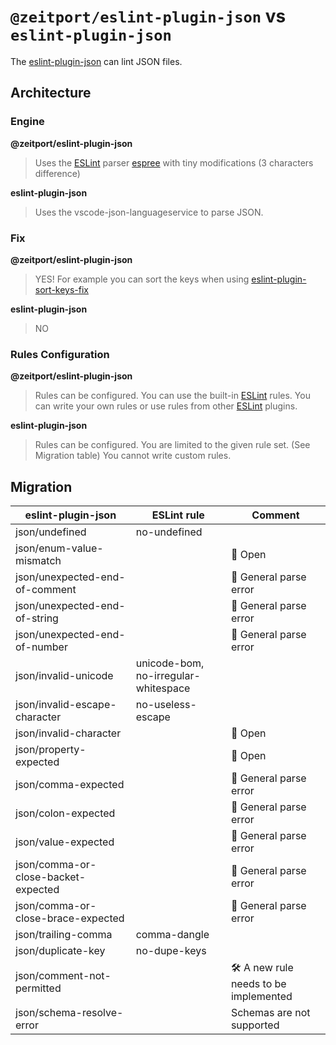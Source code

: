 # `@zeitport/eslint-plugin-json` vs `eslint-plugin-json`

The [eslint-plugin-json] can lint JSON files.

## Architecture

### Engine

**@zeitport/eslint-plugin-json**
> Uses the [ESLint] parser [espree] with tiny modifications (3 characters difference)

**eslint-plugin-json**
> Uses the vscode-json-languageservice to parse JSON.

### Fix

**@zeitport/eslint-plugin-json**
> YES!
> For example you can sort the keys when using [eslint-plugin-sort-keys-fix]

**eslint-plugin-json**
> NO

### Rules Configuration

**@zeitport/eslint-plugin-json**
> Rules can be configured.
> You can use the built-in [ESLint] rules.
> You can write your own rules or use rules from other [ESLint] plugins.

**eslint-plugin-json**
> Rules can be configured.
> You are limited to the given rule set. (See Migration table)
> You cannot write custom rules.

## Migration

| eslint-plugin-json        | ESLint rule           | Comment               |
|---------------------------|-----------------------|-----------------------|
|json/undefined|no-undefined| | |
|json/enum-value-mismatch| |🧪 Open|
|json/unexpected-end-of-comment| |📢 General parse error|
|json/unexpected-end-of-string| |📢 General parse error|
|json/unexpected-end-of-number| |📢 General parse error|
|json/invalid-unicode|unicode-bom, no-irregular-whitespace| |
|json/invalid-escape-character|no-useless-escape| |
|json/invalid-character| |🧪 Open|
|json/property-expected| |🧪 Open|
|json/comma-expected| |📢 General parse error|
|json/colon-expected| |📢 General parse error|
|json/value-expected| |📢 General parse error|
|json/comma-or-close-backet-expected| |📢 General parse error|
|json/comma-or-close-brace-expected| |📢 General parse error|
|json/trailing-comma|comma-dangle| |
|json/duplicate-key|no-dupe-keys| |
|json/comment-not-permitted| |🛠 A new rule needs to be implemented |
|json/schema-resolve-error| |Schemas are not supported |

[ESLint]: https://eslint.org/
[espree]: https://eslint.org/
[eslint-plugin-json]: https://github.com/azeemba/eslint-plugin-json
[eslint-plugin-sort-keys-fix]: https://github.com/leo-buneev/eslint-plugin-sort-keys-fix
